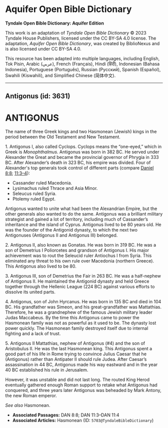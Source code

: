 # Aquifer Open Bible Dictionary

**Tyndale Open Bible Dictionary: Aquifer Edition**

This work is an adaptation of *Tyndale Open Bible Dictionary* © 2023 Tyndale House Publishers, licensed under the CC BY\-SA 4\.0 license. The adaptation, *Aquifer Open Bible Dictionary*, was created by BiblioNexus and is also licensed under CC BY\-SA 4\.0\.

This resource has been adapted into multiple languages, including English, Tok Pisin, Arabic (عربي), French (Français), Hindi (हिंदी), Indonesian (Bahasa Indonesia), Portuguese (Português), Russian (Русский), Spanish (Español), Swahili (Kiswahili), and Simplified Chinese (简体中文).



--------------------------------

## Antigonus (id: 3631)

ANTIGONUS
=========

The name of three Greek kings and two Hasmonean (Jewish) kings in the period between the Old Testament and New Testament.

1\. Antigonus I, also called Cyclops. Cyclops means the “one\-eyed,” which in Greek is *Monophthalmus*. Antigonus was born in 382 BC. He served under Alexander the Great and became the provincial governor of Phrygia in 333 BC. After Alexander’s death in 323 BC, his empire was divided. Four of Alexander's top generals took control of different parts (compare [Daniel 8:8](https://ref.ly/Dan8:8); [11:3–4](https://ref.ly/Dan11:3-Dan11:4)):

* Cassander ruled Macedonia.
* Lysimachus ruled Thrace and Asia Minor.
* Seleucus ruled Syria.
* Ptolemy ruled Egypt.

Antigonus wanted to unite what had been the Alexandrian Empire, but the other generals also wanted to do the same. Antigonus was a brilliant military strategist and gained a lot of territory, including much of Cassander’s inheritance and the island of Cyprus. Antigonus lived to be 80 years old. He was the founder of the Antigonid dynasty, to which the next two Antigonuses (Antigonus II and Antigonus III) belonged.

2\. Antigonus II, also known as Gonatas. He was born in 319 BC. He was a son of Demetrius I Poliorcetes and grandson of Antigonus I. His major achievement was to rout the Seleucid ruler Antiochus I from Syria. This eliminated any threat to his own rule over Macedonia (northern Greece). This Antigonus also lived to be 80\.

3\. Antigonus III, son of Demetrius the Fair in 263 BC. He was a half\-nephew of Antigonus II. He maintained the Antigonid dynasty and held Greece together through the Hellenic League (224 BC) against various efforts to dissolve its united parts.

4\. Antigonus, son of John Hyrcanus. He was born in 135 BC and died in 104 BC. His grandfather was Simeon, and his great\-grandfather was Mattathias. Therefore, he was a grandnephew of the famous Jewish military leader Judas Maccabeus. By the time this Antigonus came to power the Hasmonean family was not as powerful as it used to be. The dynasty lost power quickly. The Hasmonean family destroyed itself due to internal fighting and a lack of trust.

5\. Antigonus II Mattathias, nephew of Antigonus (\#4\) and the son of Aristobulus II. He was the last Hasmonean king. This Antigonus spent a good part of his life in Rome trying to convince Julius Caesar that he (Antigonus) rather than Antipater II should rule Judea. After Caesar’s assassination in 44 BC, Antigonus made his way eastward and in the year 40 BC established his rule in Jerusalem. 

However, it was unstable and did not last long. The routed King Herod eventually gathered enough Roman support to retake what Antigonus had conquered, and three years later Antigonus was beheaded by Mark Antony, the new Roman emperor.

*See also* Hasmonean.

* **Associated Passages:** DAN 8:8; DAN 11:3–DAN 11:4
* **Associated Articles:** Hasmonean (ID: `5703@TyndaleBibleDictionary`)

